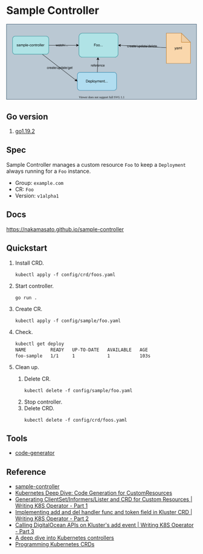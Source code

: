 # Sample Controller

![](docs/content/sample-controller.drawio.svg)

## Go version

1. [go1.19.2](https://github.com/golang/go/releases/go1.19.2)

## Spec

Sample Controller manages a custom resource `Foo` to keep a `Deployment` always running for a `Foo` instance.

- Group: `example.com`
- CR: `Foo`
- Version: `v1alpha1`

## Docs

https://nakamasato.github.io/sample-controller

## Quickstart

1. Install CRD.
    ```
    kubectl apply -f config/crd/foos.yaml
    ```
1. Start controller.
    ```
    go run .
    ```
1. Create CR.
    ```
    kubectl apply -f config/sample/foo.yaml
    ```
1. Check.

    ```
    kubectl get deploy
    NAME         READY   UP-TO-DATE   AVAILABLE   AGE
    foo-sample   1/1     1            1           103s
    ```
1. Clean up.
    1. Delete CR.
        ```
        kubectl delete -f config/sample/foo.yaml
        ```
    1. Stop controller.
    1. Delete CRD.
        ```
        kubectl delete -f config/crd/foos.yaml
        ```

## Tools

- [code-generator](https://github.com/kubernetes/code-generator)

## Reference
- [sample-controller](https://github.com/kubernetes/sample-controller)
- [Kubernetes Deep Dive: Code Generation for CustomResources](https://cloud.redhat.com/blog/kubernetes-deep-dive-code-generation-customresources)
- [Generating ClientSet/Informers/Lister and CRD for Custom Resources | Writing K8S Operator - Part 1](https://www.youtube.com/watch?v=89PdRvRUcPU)
- [Implementing add and del handler func and token field in Kluster CRD | Writing K8S Operator - Part 2](https://www.youtube.com/watch?v=MOutOgdXfnA)
- [Calling DigitalOcean APIs on Kluster's add event | Writing K8S Operator - Part 3](https://www.youtube.com/watch?v=Wtyj0V4Inmg)
- [A deep dive into Kubernetes controllers](https://engineering.bitnami.com/articles/a-deep-dive-into-kubernetes-controllers.html)
- [Programming Kubernetes CRDs](https://insujang.github.io/2020-02-13/programming-kubernetes-crd/)
